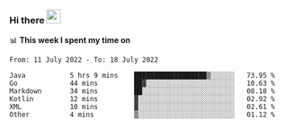 ### Hi there <a href="https://www.gautamkrishnar.com/"><img src="https://media.giphy.com/media/hvRJCLFzcasrR4ia7z/giphy.gif" width="25px"></a>

📊 **This week I spent my time on**

<!--START_SECTION:waka-->

```text
From: 11 July 2022 - To: 18 July 2022

Java           5 hrs 9 mins    ██████████████████▒░░░░░░   73.95 %
Go             44 mins         ██▓░░░░░░░░░░░░░░░░░░░░░░   10.63 %
Markdown       34 mins         ██░░░░░░░░░░░░░░░░░░░░░░░   08.18 %
Kotlin         12 mins         ▓░░░░░░░░░░░░░░░░░░░░░░░░   02.92 %
XML            10 mins         ▓░░░░░░░░░░░░░░░░░░░░░░░░   02.61 %
Other          4 mins          ▒░░░░░░░░░░░░░░░░░░░░░░░░   01.12 %
```

<!--END_SECTION:waka-->
